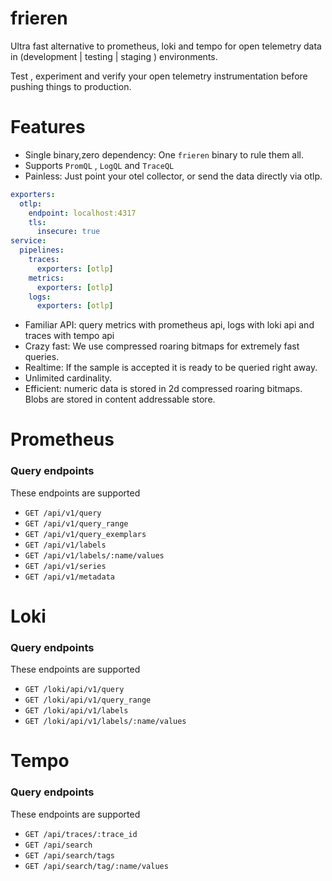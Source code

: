 
# frieren

Ultra  fast alternative to prometheus, loki and tempo for open telemetry
data in (development | testing | staging ) environments.

Test , experiment and verify your open telemetry instrumentation before pushing things 
to production.


# Features

- Single binary,zero dependency: One `frieren` binary to rule them all.
- Supports `PromQL` , `LogQL` and `TraceQL`
- Painless: Just point your otel collector, or send the data directly via otlp.

```yaml
exporters:
  otlp:
    endpoint: localhost:4317
    tls:
      insecure: true
service:
  pipelines:
    traces:
      exporters: [otlp]
    metrics:
      exporters: [otlp]
    logs:
      exporters: [otlp]
```

- Familiar API: query metrics with prometheus api, logs with loki api and traces with tempo api
- Crazy fast: We use compressed roaring bitmaps for extremely fast queries.
- Realtime:  If the sample is accepted it is ready to be queried right away.
- Unlimited cardinality.
- Efficient: numeric data is stored in 2d compressed roaring bitmaps. Blobs are stored
 in content addressable store.

# Prometheus

### Query endpoints

 These endpoints are supported 

- `GET /api/v1/query`
- `GET /api/v1/query_range`
- `GET /api/v1/query_exemplars`
- `GET /api/v1/labels`
- `GET /api/v1/labels/:name/values`
- `GET /api/v1/series`
- `GET /api/v1/metadata`

# Loki

### Query endpoints

 These endpoints are supported 

- `GET /loki/api/v1/query`
- `GET /loki/api/v1/query_range`
- `GET /loki/api/v1/labels`
- `GET /loki/api/v1/labels/:name/values`

# Tempo

### Query endpoints

 These endpoints are supported 

- `GET /api/traces/:trace_id`
- `GET /api/search`
- `GET /api/search/tags`
- `GET /api/search/tag/:name/values`